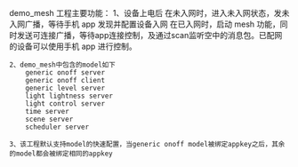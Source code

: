 demo_mesh 工程主要功能：
	1、设备上电后
		在未入网时，进入未入网状态，发未入网广播，等待手机 app 发现并配置设备入网
		在已入网时，启动 mesh 功能，同时发送可连接广播，等待app连接控制，及通过scan监听空中的消息包。已配网的设备可以使用手机 app 进行控制。 
	
	2、demo_mesh中包含的model如下
		generic onoff server
		generic onoff client
		generic level server
		light lightness server
		light control server
		time server
		scene server
		scheduler server
		
    3、该工程默认支持model的快速配置，当generic onoff model被绑定appkey之后，其余的model都会被绑定相同的appkey